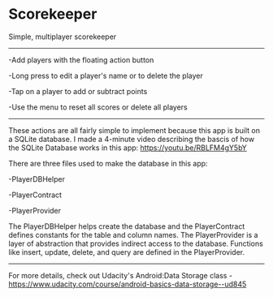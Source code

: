 # Scorekeeper
Simple, multiplayer scorekeeper

---


-Add players with the floating action button

-Long press to edit a player's name or to delete the player

-Tap on a player to add or subtract points

-Use the menu to reset all scores or delete all players



---


These actions are all fairly simple to implement because this app is built on a SQLite database. I made a 4-minute video describing the bascis of how the SQLite Database works in this app: https://youtu.be/RBLFM4gY5bY

There are three files used to make the database in this app:

-PlayerDBHelper

-PlayerContract

-PlayerProvider


The PlayerDBHelper helps create the database and the PlayerContract defines constants for the table and column names. The PlayerProvider is a layer of abstraction that provides indirect access to the database.  Functions like insert, update, delete, and query are defined in the PlayerProvider.


---


For more details, check out Udacity's Android:Data Storage class - https://www.udacity.com/course/android-basics-data-storage--ud845
